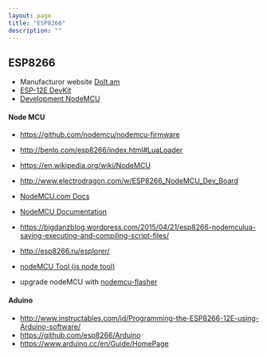 ```yaml
---
layout: page
title: "ESP8266"
description: ""
---
```


## ESP8266





* Manufacturor website [DoIt.am](http://doit.am/)
* [ESP-12E DevKit](https://smartarduino.gitbooks.io/user-manual-for-esp-12e-devkit/content/)
* [Development NodeMCU](https://smartarduino.gitbooks.io/development-of-nodemcu/content/)



#### Node MCU

* <https://github.com/nodemcu/nodemcu-firmware>

* <http://benlo.com/esp8266/index.html#LuaLoader>

* <https://en.wikipedia.org/wiki/NodeMCU>

* <http://www.electrodragon.com/w/ESP8266_NodeMCU_Dev_Board>


* [NodeMCU.com Docs](http://www.nodemcu.com/docs/index/)

* [NodeMCU Documentation](https://nodemcu.readthedocs.org/en/dev/)


* <https://bigdanzblog.wordpress.com/2015/04/21/esp8266-nodemculua-saving-executing-and-compiling-script-files/>

* <http://esp8266.ru/esplorer/>

* [nodeMCU Tool (js node tool)](https://github.com/AndiDittrich/NodeMCU-Tool)


* upgrade nodeMCU with [nodemcu-flasher](https://github.com/nodemcu/nodemcu-flasher)




#### Aduino

* <http://www.instructables.com/id/Programming-the-ESP8266-12E-using-Arduino-software/>
* <https://github.com/esp8266/Arduino>
* <https://www.arduino.cc/en/Guide/HomePage>






